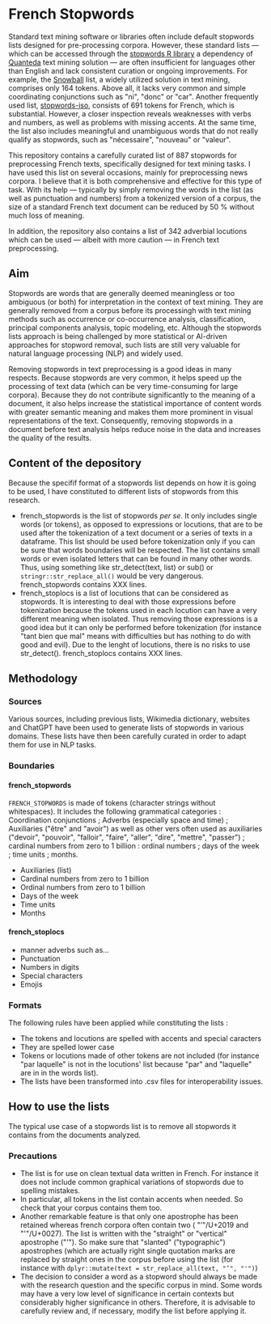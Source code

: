 # French Stopwords

Standard text mining software or libraries often include default stopwords lists designed for pre-processing corpora. However, these standard lists — which can be accessed through the [stopwords R library](https://github.com/quanteda/stopwords) a dependency of [Quanteda](https://github.com/quanteda/) text mining solution — are often insufficient for languages other than English and lack consistent curation or ongoing improvements. For example, the [Snowball](https://snowballstem.org/projects.html) list, a widely utilized solution in text mining, comprises only 164 tokens. Above all, it lacks very common and simple coordinating conjunctions such as "ni", "donc" or "car". Another frequently used list, [stopwords-iso](https://github.com/stopwords-iso/stopwords-fr/tree/master), consists of 691 tokens for French, which is substantial. However, a closer inspection reveals weaknesses with verbs and numbers, as well as problems with missing accents. At the same time, the list also includes meaningful and unambiguous words that do not really qualify as stopwords, such as "nécessaire", "nouveau" or "valeur".

This repository contains a carefully curated list of 887 stopwords for preprocessing French texts, specifically designed for text mining tasks. I have used this list on several occasions, mainly for preprocessing news corpora. I believe that it is both comprehensive and effective for this type of task. With its help — typically by simply removing the words in the list (as well as punctuation and numbers) from a tokenized version of a corpus, the size of a standard French text document can be reduced by 50 % without much loss of meaning.

In addition, the repository also contains a list of 342 adverbial locutions which can be used — albeit with more caution — in French text preprocessing.

## Aim

Stopwords are words that are generally deemed meaningless or too ambiguous (or both) for interpretation in the context of text mining. They are generally removed from a corpus before its processingh with text mining methods such as occurrence or co-occurrence analysis, classification, principal components analysis, topic modeling, etc. Although the stopwords lists approach is being challenged by more statistical or AI-driven approaches for stopword removal, such lists are still very valuable for natural language processing (NLP) and widely used.

Removing stopwords in text preprocessing is a good ideas in many respects. Because stopwords are very common, it helps speed up the processing of text data (which can be very time-consuming for large corpora). Because they do not contribute significantly to the meaning of a document, it also helps increase the statistical importance of content words with greater semantic meaning and makes them more prominent in visual representations of the text. Consequently, removing stopwords in a document before text analysis helps reduce noise in the data and increases the quality of the results.

## Content of the depository

Because the specifif format of a stopwords list depends on how it is going to be used, I have constituted to different lists of stopwords from this research.

- french_stopwords is the list of stopwords *per se*. It only includes single words (or tokens), as opposed to expressions or locutions, that are to be used after the tokenization of a text document or a series of texts in a dataframe. This list should be used before tokenization only if you can be sure that words boundaries will be respected. The list contains small words or even isolated letters that can be found in many other words. Thus, using something like str_detect(text, list) or sub() or `stringr::str_replace_all()` would be very dangerous. french_stopwords contains XXX lines.
- french_stoplocs is a list of locutions that can be considered as stopwords. It is interesting to deal with those expressions before tokenization because the tokens used in each locution can have a very different meaning when isolated. Thus removing those expressions is a good idea but it can only be performed before tokenization (for instance "tant bien que mal" means with difficulties but has nothing to do with good and evil). Due to the lenght of locutions, there is no risks to use str_detect(). french_stoplocs contains XXX lines.

## Methodology

### Sources

Various sources, including previous lists, Wikimedia dictionary, websites and ChatGPT have been used to generate lists of stopwords in various domains. These lists have then been carefully curated in order to adapt them for use in NLP tasks.

### Boundaries

#### french_stopwords

`FRENCH_STOPWORDS` is made of tokens (character strings without whitespaces). It includes the following grammatical categories : Coordination conjunctions ; Adverbs (especially space and time) ; Auxiliaries ("être" and "avoir") as well as other vers often used as auxiliaries ("devoir", "pouvoir", "falloir", "faire", "aller", "dire", "mettre", "passer") ; cardinal numbers from zero to 1 billion : ordinal numbers ; days of the week ; time units ; months.
- Auxiliaries (list)
- Cardinal numbers from zero to 1 billion
- Ordinal numbers from zero to 1 billion
- Days of the week
- Time units
- Months

#### french_stoplocs

- manner adverbs such as…
- Punctuation
- Numbers in digits
- Special characters
- Emojis

### Formats

The following rules have been applied while constituting the lists :

- The tokens and locutions are spelled with accents and special caracters
- They are spelled lower case
- Tokens or locutions made of other tokens are not included (for instance "par laquelle" is not in the locutions' list because "par" and "laquelle" are in in the words list).
- The lists have been transformed into .csv files for interoperability issues.

## How to use the lists

The typical use case of a stopwords list is to remove all stopwords it contains from the documents analyzed.

### Precautions

- The list is for use on clean textual data written in French. For instance it does not include common graphical variations of stopwords due to spelling mistakes.
- In particular, all tokens in the list contain accents when needed. So check that your corpus contains them too.
- Another remarkable feature is that only one apostrophe has been retained whereas french corpora often contain two ( "’"/U+2019 and "'"/U+0027). The list is written with the "straight" or "vertical" apostrophe ("'"). So make sure that "slanted" ("typographic") apostrophes (which are actually right single quotation marks are replaced by straight ones in the corpus before using the list (for instance with `dplyr::mutate(text = str_replace_all(text, "’", "'")`)
- The decision to consider a word as a stopword should always be made with the research question and the specific corpus in mind. Some words may have a very low level of significance in certain contexts but considerably higher significance in others. Therefore, it is advisable to carefully review and, if necessary, modify the list before applying it.
